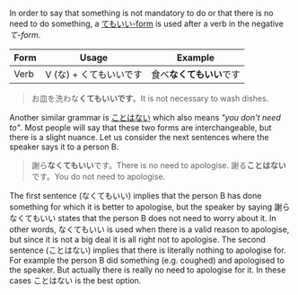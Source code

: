 In order to say that something is not mandatory to do or that there is no need to do something, a [てもいい-form](47) is used after a verb in the negative *て-form*.

|Form|Usage|Example|
|-|-|-|
|Verb|V (な) + くてもいいです|食べ**なくてもいい**です|

>お皿を洗わな**くてもいいです**。It is not necessary to wash dishes.

Another similar grammar is [ことはない](223) which also means *"you don't need to"*. Most people will say that these two forms are interchangeable, but there is a slight nuance. Let us consider the next sentences where the speaker says it to a person B.
>謝ら**なくてもいい**です。There is no need to apologise.
>謝る**ことはない**です。You do not need to apologise.

The first sentence (なくてもいい) implies that the person B has done something for which it is better to apologise, but the speaker by saying 謝らなくてもいい states that the person B does not need to worry about it. In other words, なくてもいい is used when there is a valid reason to apologise, but since it is not a big deal it is all right not to apologise.
The second sentence (ことはない) implies that there is literally nothing to apologise for. For example the person B did something (e.g. coughed) and apologised to the speaker. But actually there is really no need to apologise for it. In these cases ことはない is the best option.